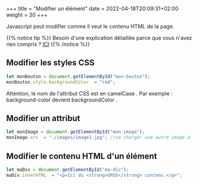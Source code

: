 +++
title = "Modifier un élément"
date =  2022-04-18T20:09:31+02:00
weight = 30
+++

Javascript peut modifier comme il veut le contenu HTML de la page.

{{% notice tip %}}
Besoin d'une explication détaillée parce que vous n'avez rien compris ?
<a href="https://openclassrooms.com/fr/courses/5543061-ecrivez-du-javascript-pour-le-web/5577491-modifiez-le-dom" target="_blank">ICI</a>
{{% /notice %}}

## Modifier les styles CSS

```js
let monBouton = document.getElementById("mon-bouton");
monBouton.style.backgroundColor  = "red";
```
Attention, le nom de l'attribut CSS est en camelCase .
Par exemple : background-color devient backgroundColor .

## Modifier un attribut

```js
let monImage = document.getElementById("mon-image");
monImage.src  = "./images/image1.jpg"; //va charger une autre image à la place.
```

## Modifier le contenu HTML d'un élément

```js
let maDiv = document.getElementById("ma-div");
maDiv.innerHTML  = "<p>Ici du <strong>GROS</strong> contenu.</p>"; 
```
